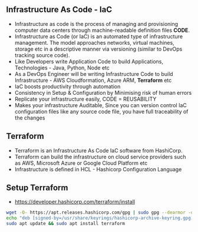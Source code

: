 ## Infrastructure As Code - IaC  

- Infrastructure as code is the process of managing and provisioning computer data centers through machine-readable definition files **CODE**.
- Infrastructure as Code (or IaC) is an automated type of infrastructure management. The model approaches networks, virtual machines, storage etc in a descriptive manner via versioning (similar to DevOps tracking source code).
- Like Developers write Application Code to build Applications, Technologies - Java, Python, Node etc
- As a DevOps Engineer will be writing Infrastructure Code to build Infrastructure - AWS Cloudformation, Azure ARM, **Terraform** etc
- IaC boosts productivity through automation
- Consistency in Setup & Configuration by Minimising risk of human errors
- Replicate your infrastructure easily, CODE = REUSABILITY
- Makes your infrastructure Auditable, Since you can version control IaC configuration files like any source code file, you have full traceability of the changes

## Terraform

- Terraform is an Infrastructure As Code IaC software from HashiCorp.
- Terraform can build the infrastructure on cloud service providers such as AWS, Microsoft Azure or Google Cloud Platform etc
- Infrastructure is defined in HCL - Hashicorp Configuration Language

## Setup Terraform 

- https://developer.hashicorp.com/terraform/install
``` bash
wget -O- https://apt.releases.hashicorp.com/gpg | sudo gpg --dearmor -o /usr/share/keyrings/hashicorp-archive-keyring.gpg
echo "deb [signed-by=/usr/share/keyrings/hashicorp-archive-keyring.gpg] https://apt.releases.hashicorp.com $(lsb_release -cs) main" | sudo tee /etc/apt/sources.list.d/hashicorp.list
sudo apt update && sudo apt install terraform
```
